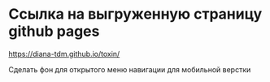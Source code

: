 # Ссылка на выгруженную страницу github pages

https://diana-tdm.github.io/toxin/

Сделать фон для открытого меню навигации для мобильной верстки
